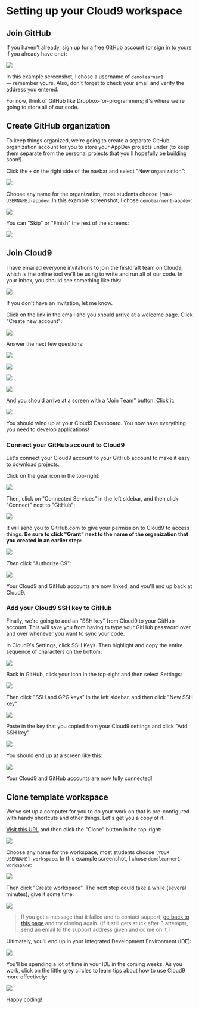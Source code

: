 # Setting up your Cloud9 workspace

## Join GitHub

If you haven't already, [sign up for a free GitHub account](https://github.com/join) (or sign in to yours if you already have one):

![](/assets/join-github.png)

In this example screenshot, I chose a username of `demolearner1` — remember yours. Also, don't forget to check your email and verify the address you entered.

For now, think of GitHub like Dropbox-for-programmers; it's where we're going to store all of our code.

## Create GitHub organization

To keep things organized, we're going to create a separate GitHub organization account for you to store your AppDev projects under (to keep them separate from the personal projects that you'll hopefully be building soon!).

Click the `+` on the right side of the navbar and select "New organization":

![](/assets/new-organization.png)

Choose any name for the organization; most students choose `[YOUR USERNAME]-appdev`. In this example screenshot, I chose `demolearner1-appdev`:

![](/assets/org-name.png)

You can "Skip" or "Finish" the rest of the screens:

![](/assets/finish-org.png)

## Join Cloud9

I have emailed everyone invitations to join the firstdraft team on Cloud9, which is the online tool we'll be using to write and run all of our code. In your inbox, you should see something like this:

![](/assets/cloud9-invite.png)

If you don't have an invitation, let me know.

Click on the link in the email and you should arrive at a welcome page. Click "Create new account":

![](/assets/cloud9-welcome.png)

Answer the next few questions:

![](/assets/cloud9-name.png)

![](/assets/cloud9-username.png)

![](/assets/cloud9-student.png)

![](/assets/cloud-captcha.png)

And you should arrive at a screen with a "Join Team" button. Click it:

![](/assets/cloud9-join-team.png)

You should wind up at your Cloud9 Dashboard. You now have everything you need to develop applications!

### Connect your GitHub account to Cloud9

Let's connect your Cloud9 account to your GitHub account to make it easy to download projects.

Click on the gear icon in the top-right:

![](/assets/cloud9-settings.png)

Then, click on "Connected Services" in the left sidebar, and then click "Connect" next to "GitHub":

![](/assets/cloud9-connected-services.png)

It will send you to GitHub.com to give your permission to Cloud9 to access things. **Be sure to click "Grant" next to the name of the organization that you created in an earlier step:**

![](/assets/cloud9-github-oauth-1.png)

_Then_ click "Authorize C9":

![](/assets/cloud9-github-oauth-2.png)

Your Cloud9 and GitHub accounts are now linked, and you'll end up back at Cloud9.

### Add your Cloud9 SSH key to GitHub

Finally, we're going to add an "SSH key" from Cloud9 to your GitHub account. This will save you from having to type your GitHub password over and over whenever you want to sync your code.

In Cloud9's Settings, click SSH Keys. Then highlight and copy the entire sequence of characters on the bottom:

![](/assets/cloud9-ssh-key.png)

Back in GitHub, click your icon in the top-right and then select Settings:

![](/assets/cloud9-github-settings.png)

Then click "SSH and GPG keys" in the left sidebar, and then click "New SSH key":

![](/assets/cloud9-github-new-ssh-key.png)

Paste in the key that you copied from your Cloud9 settings and click "Add SSH key":

![](/assets/cloud9-add-ssh-key.png)

You should end up at a screen like this:

![](/assets/cloud9-github-key-added.png)

Your Cloud9 and GitHub accounts are now fully connected!

## Clone template workspace

We've set up a computer for you to do your work on that is pre-configured with handy shortcuts and other things. Let's get you a copy of it.

[Visit this URL](https://c9.io/raghubetina/appdev_workspace) and then click the "Clone" button in the top-right:

![](/assets/cloud9-clone-workspace.png)

Choose any name for the workspace; most students choose `[YOUR USERNAME]-workspace`. In this example screenshot, I chose `demolearner1-workspace`:

![](/assets/cloud9-name-workspace.png)

Then click "Create workspace". The next step could take a while (several minutes); give it some time:

![](/assets/cloud9-cloning-workspace.png)

> If you get a message that it failed and to contact support, [go back to this page](https://c9.io/raghubetina/appdev_workspace) and try cloning again. (If it still gets stuck after 3 attempts, send an email to the support address given and cc me on it.)

Ultimately, you'll end up in your Integrated Development Environment (IDE):

![](/assets/cloud9-workspace-up.png)

You'll be spending a lot of time in your IDE in the coming weeks. As you work, click on the little grey circles to learn tips about how to use Cloud9 more effectively:

![](/assets/cloud9-tips.png)

Happy coding!
